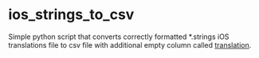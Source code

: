 # ios_strings_to_csv
Simple python script that converts correctly formatted *.strings iOS translations file to csv file with additional empty column called <u>translation</u>.
